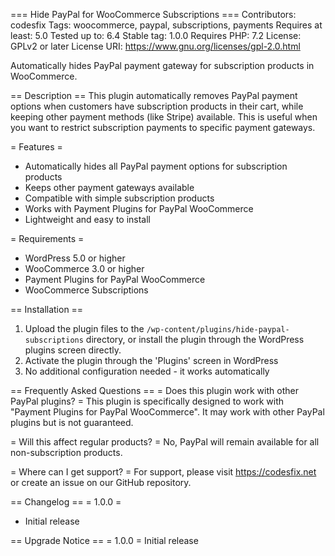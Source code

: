 === Hide PayPal for WooCommerce Subscriptions ===
Contributors: codesfix
Tags: woocommerce, paypal, subscriptions, payments
Requires at least: 5.0
Tested up to: 6.4
Stable tag: 1.0.0
Requires PHP: 7.2
License: GPLv2 or later
License URI: https://www.gnu.org/licenses/gpl-2.0.html

Automatically hides PayPal payment gateway for subscription products in WooCommerce.

== Description ==
This plugin automatically removes PayPal payment options when customers have subscription products in their cart, while keeping other payment methods (like Stripe) available. This is useful when you want to restrict subscription payments to specific payment gateways.

= Features =
* Automatically hides all PayPal payment options for subscription products
* Keeps other payment gateways available
* Compatible with simple subscription products
* Works with Payment Plugins for PayPal WooCommerce
* Lightweight and easy to install

= Requirements =
* WordPress 5.0 or higher
* WooCommerce 3.0 or higher
* Payment Plugins for PayPal WooCommerce
* WooCommerce Subscriptions

== Installation ==
1. Upload the plugin files to the `/wp-content/plugins/hide-paypal-subscriptions` directory, or install the plugin through the WordPress plugins screen directly.
2. Activate the plugin through the 'Plugins' screen in WordPress
3. No additional configuration needed - it works automatically

== Frequently Asked Questions ==
= Does this plugin work with other PayPal plugins? =
This plugin is specifically designed to work with "Payment Plugins for PayPal WooCommerce". It may work with other PayPal plugins but is not guaranteed.

= Will this affect regular products? =
No, PayPal will remain available for all non-subscription products.

= Where can I get support? =
For support, please visit https://codesfix.net or create an issue on our GitHub repository.

== Changelog ==
= 1.0.0 =
* Initial release

== Upgrade Notice ==
= 1.0.0 =
Initial release

